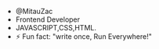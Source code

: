 - @MitauZac
- Frontend Developer 
-  JAVASCRIPT,CSS,HTML.
- ⚡ Fun fact: "write once, Run Everywhere!"

